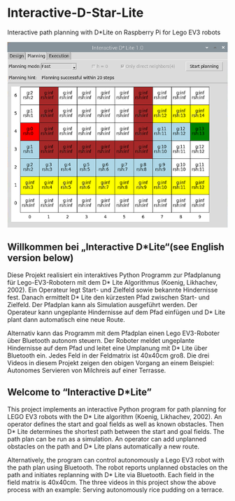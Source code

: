 # Interactive-D-Star-Lite
Interactive path planning with D*Lite on Raspberry Pi for Lego EV3 robots

![Screenshot](geplant_klein.png)

## Willkommen bei „Interactive D*Lite“(see English version below)
Diese Projekt realisiert ein interaktives Python Programm zur Pfadplanung für Lego-EV3-Robotern mit dem D* Lite Algorithmus (Koenig, Likhachev, 2002). Ein Operateur legt Start- und Zielfeld sowie bekannte Hindernisse fest. Danach ermittelt D* Lite den kürzesten Pfad zwischen Start- und Zielfeld. Der Pfadplan kann als Simulation ausgeführt werden. Der Operateur kann ungeplante Hindernisse auf dem Pfad einfügen und D* Lite plant dann automatisch eine neue Route.

Alternativ kann das Programm mit dem Pfadplan einen Lego EV3-Roboter über Bluetooth autonom steuern. Der Roboter meldet ungeplante Hindernisse auf dem Pfad und leitet eine Umplanung mit D* Lite über Bluetooth ein. Jedes Feld in der Feldmatrix ist 40x40cm groß. Die drei Videos in diesem Projekt zeigen den obigen Vorgang an einem Beispiel: Autonomes Servieren von Milchreis auf einer Terrasse. 

## Welcome to “Interactive D*Lite”
This project implements an interactive Python program for path planning for LEGO EV3 robots  with the D* Lite algorithm (Koenig, Likhachev, 2002). An operator defines the start and goal fields as well as known obstacles. Then D* Lite determines the shortest path between the start and goal fields. The path plan can be run as a simulation. An operator can add unplanned obstacles on the path and D* Lite plans automatically a new route. 

Alternatively, the program can control autonomously a Lego EV3 robot with the path plan using Bluetooth. The robot reports unplanned obstacles on the path and initiates replanning with D* Lite via Bluetooth. Each field in the field matrix is 40x40cm. The three videos in this project show the above process with an example: Serving autonomously rice pudding on a terrace.
